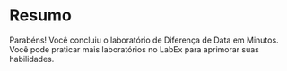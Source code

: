 # Resumo

Parabéns! Você concluiu o laboratório de Diferença de Data em Minutos. Você pode praticar mais laboratórios no LabEx para aprimorar suas habilidades.
